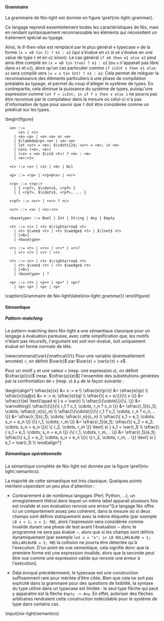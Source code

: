 #### Grammaire

La grammaire de Nix-light est donnée en figure \pref{nix-light::grammar}.

Ce langage reprend essentiellement toutes les caractéristiques de Nix, mais en
rendant syntaxiquement reconnaissable les éléments qui nécessitent un traitement
spécial au typage.

Ainsi, le if-then-else est remplacé par le plus général « typecase » de la
forme `(x = e0 tin t) ? e1 : e2` (qui s'évalue en `e1` si `e0` s'évalue en une
value de type `t` et en `e2` sinon). Le cas général `if e0 then e1 else e2`
peut ainsi être compilé en `(x = e0 tin true) ? e1 : e2` (ou `x` n'apparait pas
libre dans `e1` et `e2`), alors qu'un cas particulier comme
`if isInt x then e1 else e2` sera compilé vers `(x = x tin Int) ? e1 : e2`.
Cela permet de reléguer la reconnaissance des éléments particuliers à une phase
de compilation préalable au typage, et permet du coup d'alléger le système de
types. En contrepartie, cela diminue la puissance du système de types,
puisqu'une expression comme `let f = isInt; in if f x then x else 1` ne pourra
pas être reconnue par le compilateur dans la mesure où celui-ci n'a pas
d'information de type pour savoir que `f` doit être considérée comme un
prédicat sur les types.

\begin{figure}
  ```
    <e> ::=
        <x> | <c>
      | <e>.<a> | <e>.<a> or <e>
      | $\lambda$<p>.<e> | <e> <e>
      | let <vr> = <e>; $\cdots{}$; <vr> = <e>; in <e>
      | Cons (<e>, <e>)
      | (<x> = <e> $\in$ <t>) ? <e> : <e>
      | <e>:<τ>

    <c> ::= <s> | <i> | <b> | Nil

    <p> ::= <rp> | <rp>@<x> | <vr>

    <rp> ::= <rp>:τ
      | { <rpf>, $\cdots$, <rpf> }
      | { <rpf>, $\cdots$, <rpf>, ... }

    <rpf> ::= <vr> | <vr> ? <c>

    <vr> ::= <x> | <x>:<τ>

    <basetype> ::= Bool | Int | String | Any | Empty

    <t> ::= <c> | <t> $\rightarrow$ <t>
      | <t> $\vee$ <t> | <t> $\wedge$ <t> | $\lnot$ <t>
      | [<R>]
      | <basetype>

    <r> ::= <t> | <r>+ | <r>* | <r>?
      | <r> <r> | <r> ¦ <r>

    <τ> ::= <c> | <τ> $\rightarrow$ <τ>
      | <τ> $\vee$ <τ> | <τ> $\wedge$ <τ>
      | [<R>]
      | <basetype> | ?

    <ρ> ::= <τ> | <ρ>+ | <ρ>* | <ρ>?
      | <ρ> <ρ> | <ρ> ¦ <ρ>
  ```
  \caption{Grammaire de Nix-light\label{nix-light::grammar}}
\end{figure}

#### Sémantique

##### Pattern-matching

Le pattern-matching dans Nix-light a une sémantique classique pour un langage à
évaluation pareusse, avec cette simplification que, les motifs n'étant pas
récursifs, l'argument est soit non-évalué, soit uniquement évalué en forme
normale de tête.

\newcommand{\var}{\mathcal{V}}
Pour une variable (éventuellement annotée) `r`, on définit $\var(r)$ par
$\var(x) = \var(x:\τ) = x$.

Pour un motif `p` et une valeur `v` (resp. une expression `e`), on définit
$\sfrac{p}{v}$ (resp. $\sfrac{p}{e}$) l'ensemble des substitutions générées
par la confrontation de `v` (resp. `e`) à `p` de la façon suivante :

\begin{align\*}
  \sfrac{e}{x}    &= x := e \\\\
  \sfrac{e}{p:\τ}  &= \sfrac{e}{p} \\\\
  \sfrac{v}{q@x}  &= x := e; \sfrac{e}{q} \\\\
  \sfrac{\\{ s = e;\\}}{\\{ x \\}}
   &= \sfrac{r}{e} \text{\quad si } s = \var(r) \\\\
  \sfrac{\\{\cdots\\}}{\\{..\\}} &= \varnothing\\\\
  \sfrac{\\{\\}}{\\{ r\_1 ? c\_1, \cdots, r\_n ? c\_n \\}}
   &= \sfrac{r\_1}{c\_1}; \cdots; \sfrac{r\_n}{c\_n} \\\\
  \sfrac{\\{\cdots\\}}{\\{ r\_1 ? c\_1, \cdots, r\_n ? c\_n, .. \\}}
   &= \sfrac{r\_1}{c\_1}; \cdots; \sfrac{r\_n}{c\_n} \\\\
  \sfrac{\\{ s\_1 = e\_1; \cdots; s\_n = e\_n \\}}
   {\\{ r\_1, \cdots; r\_m \\}}
   &= \sfrac{r\_1}{e\_1}; \sfrac{\\{ s\_2 = e\_2; \cdots; s\_n = e\_n \\}}{
   \\{ r\_2, \cdots, r\_m \\}}
  \text{ si } s\_1 = \var(r\_1) \\\\
  \sfrac{\\{ s\_1 = e\_1; \cdots; s\_n = e\_n \\}}
   {\\{ r\_1, \cdots, r\_m, .. \\}}
   &= \sfrac{r\_1}{e\_1}; \sfrac{\\{ s\_2 = e\_2; \cdots; s\_n = e\_n \\}}{
   \\{ r\_2, \cdots; r\_m, .. \\}}
  \text{ si } s\_1 = \var(r\_1) \\\\
\end{align\*}

##### Sémantique opérationnelle

La sémantique complète de Nix-light est donnée par la
figure \pref{nix-light::semantics}.

La majorité de cette sémantique est très classique. Quelques points méritent
cependant un peu plus d'attention :

- Contrairement à de nombreux langages (Perl, Python, …), un enregistrement
  littéral dans lequel un même label apparait plusieurs fois est invalide et
  son évaluation renvoie une erreur^[Le langage Nix offre ici un comportement
  assez peu cohérent, dans la mesure où si deux champs sont définis
  statiquement avec la même étiquette (par exemple `LB x = 1; x = 2; RB`),
  alors l'expression sera considérée comme invalide durant une phase de test
  avant l'évaluation − donc le programme ne sera pas évalué −, alors que si les
  champs sont définis dynamiquement (par exemple `let x = "x"; in LB
  DOLLARLBxRB = 1; DOLLARLBxRB = 2; RB`) la collision ne pourra être détectée
  qu'à l'execution. D'un point de vue sémantique, cela signifie donc que la
  première forme est une expression invalide, alors que la seconde peut être
  vue comme une expression valide qui renvoie une erreur à l'exécution].

- Déjà évoqué précédemment, le typecase est une construction suffisamment rare
  pour méritée d'être citée.
  Bien que cela ne soit pas explicité dans la grammaire pour des questions de
  lisibilité, la syntaxe du type utilisé dans un typecase est limitée : le seul
  type flèche qui peut y apparaitre est la flèche `Empty -> Any`.
  En effet, autoriser des flèches arbitraires rendraient cette construction
  indécidable pour le système de type dans certains cas.

\input{nix-light/semantics}
